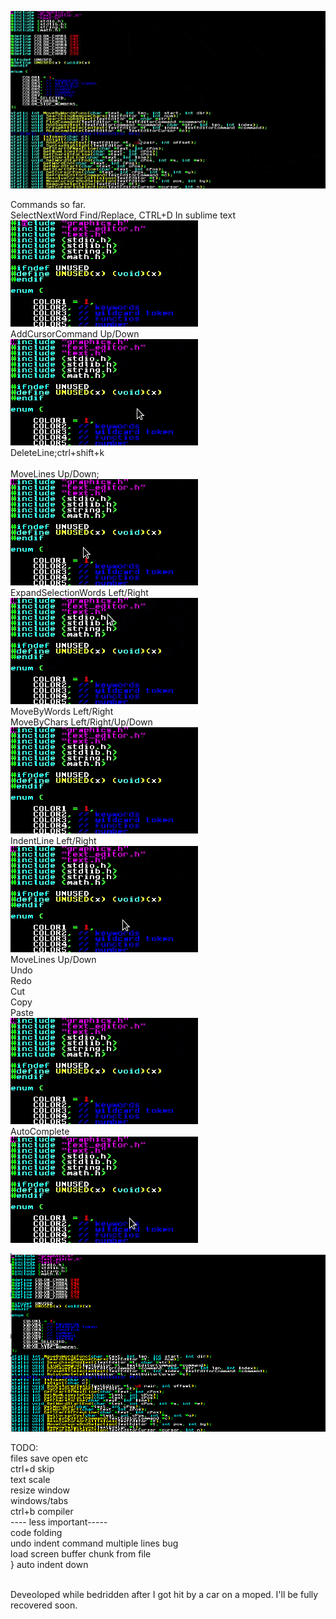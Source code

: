 ![Screenshot](Screenshot.gif)

Commands so far.<br>
    SelectNextWord Find/Replace, CTRL+D In sublime text<br>
    ![Screenshot](selectcursors.gif)<br>
    AddCursorCommand Up/Down<br>
    ![Screenshot](cursors.gif)<br>
    DeleteLine;ctrl+shift+k<br><br>
    MoveLines Up/Down;<br>
    ![Screenshot](movelines.gif)<br>
    ExpandSelectionWords Left/Right<br>
    ![Screenshot](selections.gif)<br>
    MoveByWords Left/Right<br>
    MoveByChars Left/Right/Up/Down<br>
    ![Screenshot](navigation.gif)<br>
    IndentLine Left/Right<br>
   ![Screenshot](indenting.gif)<br>
    MoveLines Up/Down<br>
    Undo<br>
    Redo<br>
    Cut<br>
    Copy<br>
    Paste<br>
    ![Screenshot](undo.gif)<br>
    AutoComplete<br>
    ![Screenshot](autocomplete.gif)<br>
    

![Screenshot](Screenshot.png)<br>

TODO:<br>
files save open etc<br>
ctrl+d skip <br>
text scale <br>
resize window<br>
windows/tabs<br>
ctrl+b compiler<br>
---- less important-----<br>
code folding<br>
undo indent command multiple lines bug<br>
load screen buffer chunk from file<br>
} auto indent down<br>

<br>
Deveoloped while bedridden after I got hit by a car on a moped. I'll be fully recovered soon.
